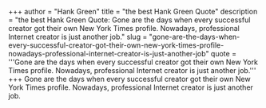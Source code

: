+++
author = "Hank Green"
title = "the best Hank Green Quote"
description = "the best Hank Green Quote: Gone are the days when every successful creator got their own New York Times profile. Nowadays, professional Internet creator is just another job."
slug = "gone-are-the-days-when-every-successful-creator-got-their-own-new-york-times-profile-nowadays-professional-internet-creator-is-just-another-job"
quote = '''Gone are the days when every successful creator got their own New York Times profile. Nowadays, professional Internet creator is just another job.'''
+++
Gone are the days when every successful creator got their own New York Times profile. Nowadays, professional Internet creator is just another job.
